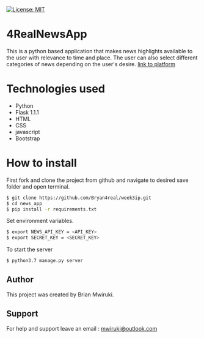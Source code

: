 [![License: MIT](https://img.shields.io/badge/License-MIT-yellow.svg)](https://github.com/Bryan4real/news_app/blob/master/LICENSE)

# 4RealNewsApp

This is a python based application that makes news highlights available to the user with relevance to time and place. The user can also select different categories of news depending on the user's desire.
[link to platform](https://mynewsapp254.herokuapp.com/)

# Technologies used

  - Python
  - Flask 1.1.1
  - HTML
  - CSS
  - javascript
  - Bootstrap

# How to install

First fork and clone the project from github and navigate to desired save folder and open terminal.
```bash
$ git clone https://github.com/Bryan4real/week3ip.git
$ cd news_app
$ pip install -r requirements.txt
```
Set environment variables. 
```bash
$ export NEWS_API_KEY = <API_KEY>
$ export SECRET_KEY = <SECRET_KEY>
```
To start the server
```bash
$ python3.7 manage.py server
```

## Author 

This project was created by Brian Mwiruki.


## Support

For help and support leave an email :
mwiruki@outlook.com

